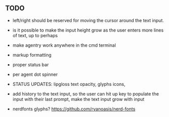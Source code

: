 ## TODO

- left/right should be reserved for moving the cursor around the text input.

- is it possible to make the input height grow as the user enters more lines of text, up to perhaps

- make agentry work anywhere in the cmd terminal

- markup formatting

- proper status bar

- per agent dot spinner

- STATUS UPDATES: lipgloss text opacity, glyphs icons, 

- add history to the text input, so the user can hit up key to populate the input with their last prompt, make the text input grow with input

- nerdfonts glyphs? https://github.com/ryanoasis/nerd-fonts